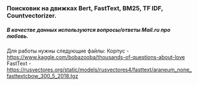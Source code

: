 ### Поисковик на движках Bert, FastText, BM25, TF IDF, Countvectorizer. 
##### В качестве данных используются вопросы/ответы Mail.ru про любовь.

Для работы нужны следующие файлы:
Корпус - https://www.kaggle.com/bobazooba/thousands-of-questions-about-love
FastText - https://rusvectores.org/static/models/rusvectores4/fasttext/araneum_none_fasttextcbow_300_5_2018.tgz

